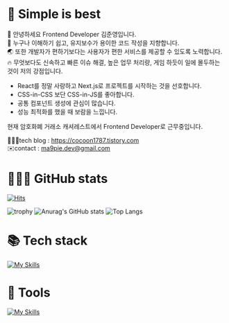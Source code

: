 # 💎 Simple is best

👋 안녕하세요 Frontend Developer 김준영입니다.  
📝 누구나 이해하기 쉽고, 유지보수가 용이한 코드 작성을 지향합니다.  
🌏 또한 개발자가 편하기보다는 사용자가 편한 서비스를 제공할 수 있도록 노력합니다.  
🔥 무엇보다도 신속하고 빠른 이슈 해결, 높은 업무 처리량, 게임 하듯이 일에 몰두하는 것이 저의 강점입니다.  


- React를 정말 사랑하고 Next.js로 프로젝트를 시작하는 것을 선호합니다.  
- CSS-in-CSS 보단 CSS-in-JS를 좋아합니다.  
- 공통 컴포넌트 생성에 관심이 많습니다.  
- 성능 최적화를 했을 때 보람을 느낍니다.  

현재 암호화폐 거래소 캐셔레스트에서 Frontend Developer로 근무중입니다.  

👨🏻‍💻tech blog : https://cocoon1787.tistory.com  
✉️contact : ma9pie.dev@gmail.com  



# 👨🏻‍💻 GitHub stats
[![Hits](https://hits.seeyoufarm.com/api/count/incr/badge.svg?url=https%3A%2F%2Fgithub.com%2Fma9pie&count_bg=%2379C83D&title_bg=%23555555&icon=&icon_color=%23E7E7E7&title=hits&edge_flat=false)](https://hits.seeyoufarm.com) 

![trophy](https://github-profile-trophy.vercel.app/?username=ma9pie&no-bg=true&column=7&theme=darkhub)
![Anurag's GitHub stats](https://github-readme-stats.vercel.app/api?username=ma9pie&show_icons=true&theme=transparent)
![Top Langs](https://github-readme-stats.vercel.app/api/top-langs/?username=ma9pie&layout=compact&theme=transparent) 
    
# 📚 Tech stack
[![My Skills](https://skillicons.dev/icons?i=html,css,js,react,nextjs,redux,emotion,sass,mongodb,mysql&perline=5)](https://skillicons.dev)
<br/>


# 🔨 Tools
[![My Skills](https://skillicons.dev/icons?i=git,github,gitlab,vscode,aws,jenkins,figma&perline=5)](https://skillicons.dev)

